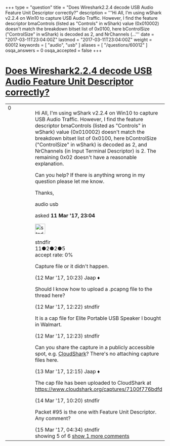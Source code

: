 +++
type = "question"
title = "Does Wireshark2.2.4 decode USB Audio Feature Unit Descriptor correctly?"
description = '''Hi All, I&#x27;m using wShark v2.2.4 on Win10 to capture USB Audio Traffic. However, I find the feature descriptor bmaControls (listed as &quot;Controls&quot; in wShark) value (0x010002) doesn&#x27;t match the breakdown bitset list of 0x0100, here bControlSize (&quot;ControlSize&quot; in wShark) is decoded as 2, and NrChannels (...'''
date = "2017-03-11T23:04:00Z"
lastmod = "2017-03-11T23:04:00Z"
weight = 60012
keywords = [ "audio", "usb" ]
aliases = [ "/questions/60012" ]
osqa_answers = 0
osqa_accepted = false
+++

<div class="headNormal">

# [Does Wireshark2.2.4 decode USB Audio Feature Unit Descriptor correctly?](/questions/60012/does-wireshark224-decode-usb-audio-feature-unit-descriptor-correctly)

</div>

<div id="main-body">

<div id="askform">

<table id="question-table" style="width:100%;"><colgroup><col style="width: 50%" /><col style="width: 50%" /></colgroup><tbody><tr class="odd"><td style="width: 30px; vertical-align: top"><div class="vote-buttons"><div id="post-60012-score" class="post-score" title="current number of votes">0</div><div id="favorite-count" class="favorite-count"></div></div></td><td><div id="item-right"><div class="question-body"><p>Hi All, I'm using wShark v2.2.4 on Win10 to capture USB Audio Traffic. However, I find the feature descriptor bmaControls (listed as "Controls" in wShark) value (0x010002) doesn't match the breakdown bitset list of 0x0100, here bControlSize ("ControlSize" in wShark) is decoded as 2, and NrChannels (in Input Terminal Descriptor) is 2. The remaining 0x02 doesn't have a reasonable explanation.</p><p>Can you help? If there is anything wrong in my question please let me know.</p><p>Thanks,</p></div><div id="question-tags" class="tags-container tags">audio usb</div><div id="question-controls" class="post-controls"></div><div class="post-update-info-container"><div class="post-update-info post-update-info-user"><p>asked <strong>11 Mar '17, 23:04</strong></p><img src="https://secure.gravatar.com/avatar/45304f349d18e88ae1ab87c74747a8b1?s=32&amp;d=identicon&amp;r=g" class="gravatar" width="32" height="32" alt="stndfir&#39;s gravatar image" /><p>stndfir<br />
<span class="score" title="11 reputation points">11</span><span title="2 badges"><span class="badge1">●</span><span class="badgecount">2</span></span><span title="2 badges"><span class="silver">●</span><span class="badgecount">2</span></span><span title="5 badges"><span class="bronze">●</span><span class="badgecount">5</span></span><br />
<span class="accept_rate" title="Rate of the user&#39;s accepted answers">accept rate:</span> <span title="stndfir has no accepted answers">0%</span></p></div></div><div id="comments-container-60012" class="comments-container"><span id="60015"></span><div id="comment-60015" class="comment"><div id="post-60015-score" class="comment-score"></div><div class="comment-text"><p>Capture file or it didn't happen.</p></div><div id="comment-60015-info" class="comment-info"><span class="comment-age">(12 Mar '17, 10:23)</span> Jaap ♦</div></div><span id="60016"></span><div id="comment-60016" class="comment"><div id="post-60016-score" class="comment-score"></div><div class="comment-text"><p>Should I know how to upload a .pcapng file to the thread here?</p></div><div id="comment-60016-info" class="comment-info"><span class="comment-age">(12 Mar '17, 12:22)</span> stndfir</div></div><span id="60017"></span><div id="comment-60017" class="comment"><div id="post-60017-score" class="comment-score"></div><div class="comment-text"><p>It is a cap file for Elite Portable USB Speaker I bought in Walmart.</p></div><div id="comment-60017-info" class="comment-info"><span class="comment-age">(12 Mar '17, 12:23)</span> stndfir</div></div><span id="60042"></span><div id="comment-60042" class="comment"><div id="post-60042-score" class="comment-score"></div><div class="comment-text"><p>Can you share the capture in a publicly accessible spot, e.g. <a href="http://cloudshark.org">CloudShark</a>? There's no attaching capture files here.</p></div><div id="comment-60042-info" class="comment-info"><span class="comment-age">(13 Mar '17, 12:15)</span> Jaap ♦</div></div><span id="60070"></span><div id="comment-60070" class="comment"><div id="post-60070-score" class="comment-score"></div><div class="comment-text"><p>The cap file has been uploaded to CloudShark at <a href="https://www.cloudshark.org/captures/7100f776bdfd">https://www.cloudshark.org/captures/7100f776bdfd</a></p></div><div id="comment-60070-info" class="comment-info"><span class="comment-age">(14 Mar '17, 10:20)</span> stndfir</div></div><span id="60085"></span><div id="comment-60085" class="comment not_top_scorer"><div id="post-60085-score" class="comment-score"></div><div class="comment-text"><p>Packet #95 is the one with Feature Unit Descriptor. Any comment?</p></div><div id="comment-60085-info" class="comment-info"><span class="comment-age">(15 Mar '17, 04:34)</span> stndfir</div></div></div><div id="comment-tools-60012" class="comment-tools"><span class="comments-showing"> showing 5 of 6 </span> <a href="#" class="show-all-comments-link">show 1 more comments</a></div><div class="clear"></div><div id="comment-60012-form-container" class="comment-form-container"></div><div class="clear"></div></div></td></tr></tbody></table>

</div>

</div>

